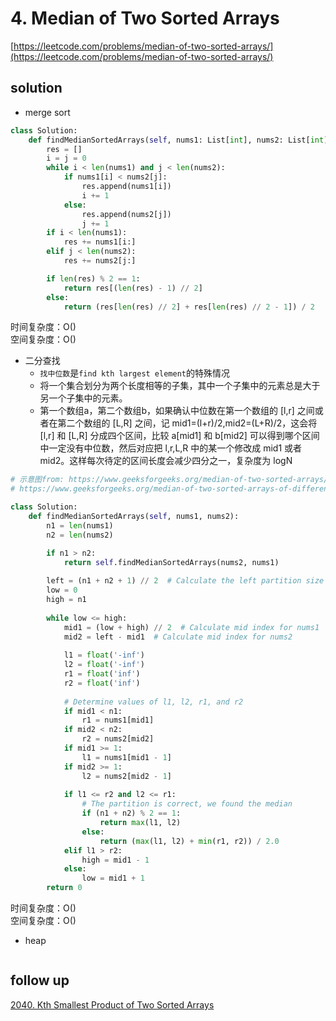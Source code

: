 # 4. Median of Two Sorted Arrays
[https://leetcode.com/problems/median-of-two-sorted-arrays/](https://leetcode.com/problems/median-of-two-sorted-arrays/)


## solution

- merge sort
```python
class Solution:
    def findMedianSortedArrays(self, nums1: List[int], nums2: List[int]) -> float:
        res = []
        i = j = 0
        while i < len(nums1) and j < len(nums2):
            if nums1[i] < nums2[j]:
                res.append(nums1[i])
                i += 1
            else:
                res.append(nums2[j])
                j += 1
        if i < len(nums1):
            res += nums1[i:]
        elif j < len(nums2):
            res += nums2[j:]

        if len(res) % 2 == 1:
            return res[(len(res) - 1) // 2]
        else:
            return (res[len(res) // 2] + res[len(res) // 2 - 1]) / 2
```
时间复杂度：O() <br>
空间复杂度：O()


- 二分查找
  - `找中位数`是`find kth largest element`的特殊情况
  - 将一个集合划分为两个长度相等的子集，其中一个子集中的元素总是大于另一个子集中的元素。
  - 第一个数组a，第二个数组b，如果确认中位数在第一个数组的 [l,r] 之间或者在第二个数组的 [L,R] 之间，记 mid1=(l+r)/2,mid2=(L+R)/2，这会将 [l,r] 和 [L,R] 分成四个区间，比较 a[mid1] 和 b[mid2] 可以得到哪个区间中一定没有中位数，然后对应把 l,r,L,R 中的某一个修改成 mid1 或者 mid2。这样每次待定的区间长度会减少四分之一，复杂度为 logN

```python
# 示意图from: https://www.geeksforgeeks.org/median-of-two-sorted-arrays/?ref=lbp
# https://www.geeksforgeeks.org/median-of-two-sorted-arrays-of-different-sizes/

class Solution:
    def findMedianSortedArrays(self, nums1, nums2):
        n1 = len(nums1)
        n2 = len(nums2)

        if n1 > n2:
            return self.findMedianSortedArrays(nums2, nums1)        
        
        left = (n1 + n2 + 1) // 2  # Calculate the left partition size
        low = 0
        high = n1
        
        while low <= high:
            mid1 = (low + high) // 2  # Calculate mid index for nums1
            mid2 = left - mid1  # Calculate mid index for nums2
            
            l1 = float('-inf')
            l2 = float('-inf')
            r1 = float('inf')
            r2 = float('inf')
            
            # Determine values of l1, l2, r1, and r2
            if mid1 < n1:
                r1 = nums1[mid1]
            if mid2 < n2:
                r2 = nums2[mid2]
            if mid1 >= 1:
                l1 = nums1[mid1 - 1]
            if mid2 >= 1:
                l2 = nums2[mid2 - 1]
            
            if l1 <= r2 and l2 <= r1:
                # The partition is correct, we found the median
                if (n1 + n2) % 2 == 1:
                    return max(l1, l2)
                else:
                    return (max(l1, l2) + min(r1, r2)) / 2.0
            elif l1 > r2:                
                high = mid1 - 1
            else:                
                low = mid1 + 1        
        return 0
```
时间复杂度：O() <br>
空间复杂度：O()

- heap
```python

```


## follow up

[2040. Kth Smallest Product of Two Sorted Arrays](https://leetcode.com/problems/kth-smallest-product-of-two-sorted-arrays/description/)
```python

```
